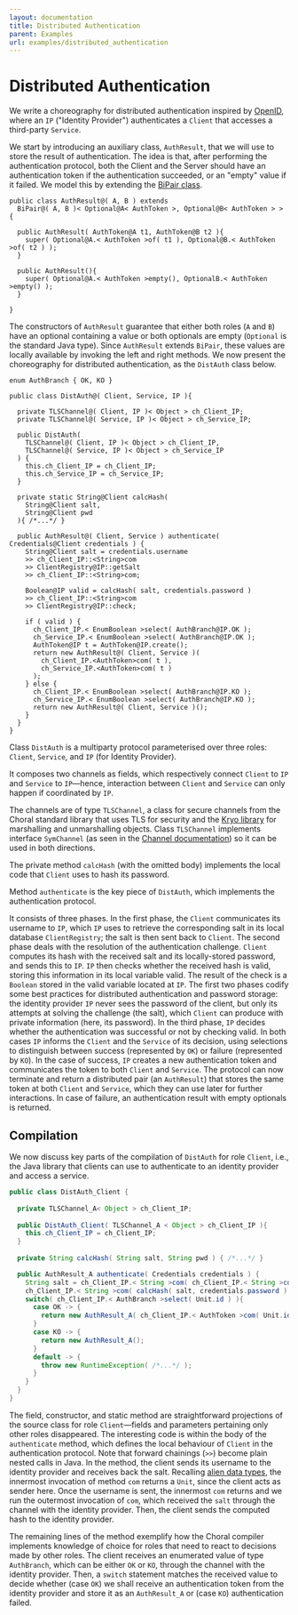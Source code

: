 ```yaml
---
layout: documentation
title: Distributed Authentication
parent: Examples
url: examples/distributed_authentication
---
```


# Distributed Authentication

We write a choreography for distributed authentication inspired by [OpenID](https://openid.net/), where an `IP` ("Identity Provider") authenticates a `Client` that accesses a third-party `Service`. 

We start by introducing an auxiliary class, `AuthResult`, that we will use to store the result of
authentication. The idea is that, after performing the authentication protocol, both the Client and the Server should have an authentication token if the authentication succeeded, or an "empty" value if it failed. We model this by extending the [BiPair class](/documentation/basics/bipair.html).

```choral
public class AuthResult@( A, B ) extends 
  BiPair@( A, B )< Optional@A< AuthToken >, Optional@B< AuthToken > > { 
  
  public AuthResult( AuthToken@A t1, AuthToken@B t2 ){ 
    super( Optional@A.< AuthToken >of( t1 ), Optional@B.< AuthToken >of( t2 ) ); 
  } 
  
  public AuthResult(){ 
    super( Optional@A.< AuthToken >empty(), OptionalB.< AuthToken >empty() ); 
  }

}
```

The constructors of `AuthResult` guarantee that either both roles (`A` and `B`) have an optional containing a value or both optionals are empty (`Optional` is the standard Java type). Since `AuthResult` extends `BiPair`, these values are locally available by invoking the left and right methods. We now present the choreography for distributed authentication, as the `DistAuth` class below.

```choral
enum AuthBranch { OK, KO }

public class DistAuth@( Client, Service, IP ){
  
  private TLSChannel@( Client, IP )< Object > ch_Client_IP; 
  private TLSChannel@( Service, IP )< Object > ch_Service_IP; 
  
  public DistAuth( 
    TLSChannel@( Client, IP )< Object > ch_Client_IP,
    TLSChannel@( Service, IP )< Object > ch_Service_IP
  ) { 
    this.ch_Client_IP = ch_Client_IP; 
    this.ch_Service_IP = ch_Service_IP; 
  }

  private static String@Client calcHash( 
    String@Client salt, 
    String@Client pwd 
  ){ /*...*/ }
  
  public AuthResult@( Client, Service ) authenticate( Credentials@Client credentials ) { 
    String@Client salt = credentials.username
    >> ch_Client_IP::<String>com 
    >> ClientRegistry@IP::getSalt 
    >> ch_Client_IP::<String>com; 

    Boolean@IP valid = calcHash( salt, credentials.password )
    >> ch_Client_IP::<String>com 
    >> ClientRegistry@IP::check; 

    if ( valid ) {
      ch_Client_IP.< EnumBoolean >select( AuthBranch@IP.OK );
      ch_Service_IP.< EnumBoolean >select( AuthBranch@IP.OK );
      AuthToken@IP t = AuthToken@IP.create();
      return new AuthResult@( Client, Service )( 
        ch_Client_IP.<AuthToken>com( t ), 
        ch_Service_IP.<AuthToken>com( t )
      );
    } else {
      ch_Client_IP.< EnumBoolean >select( AuthBranch@IP.KO );
      ch_Service_IP.< EnumBoolean >select( AuthBranch@IP.KO );
      return new AuthResult@( Client, Service )();
    }
  }
}
```

Class `DistAuth` is a multiparty protocol parameterised over three roles: `Client`, `Service`, and `IP` (for Identity Provider). 

It composes two channels as fields, which respectively connect `Client` to `IP` and `Service` to `IP`&mdash;hence, interaction between `Client` and `Service` can only happen if coordinated by `IP`. 

The channels are of type `TLSChannel`, a class for secure channels from the Choral standard library that uses TLS for security and the [Kryo library](https://github.com/EsotericSoftware/kryo) for marshalling and unmarshalling objects. 
Class `TLSChannel` implements interface `SymChannel` (as seen in the [Channel documentation](/documentation/basics/channels.html)) so it can be used in both directions. 

The private method `calcHash` (with the omitted body) implements the local code that `Client` uses to hash its password.

Method `authenticate` is the key piece of `DistAuth`, which implements the authentication protocol. 

It consists of three phases. In the first phase, the `Client` communicates its username to `IP`, which `IP` uses to retrieve the corresponding salt in its local database `ClientRegistry`; the salt is then sent back to `Client`. 
The second phase deals with the resolution of the authentication challenge. `Client` computes its hash with the received salt and its locally-stored password, and sends this to `IP`. `IP` then checks whether the received hash is valid, storing this information in its local variable valid. The result of the check is a `Boolean` stored in the valid variable located at `IP`. The first two phases codify some best practices for distributed authentication and password storage: the identity provider `IP` never sees the password of the client, but only its attempts at solving the challenge (the salt), which `Client` can produce with private information (here, its password). In the third phase, `IP` decides whether the authentication was successful or not by checking valid. In both cases `IP` informs the `Client` and the `Service` of its decision, using selections to distinguish between success (represented by `OK`) or failure (represented by `KO`). In the case of success, `IP` creates a new authentication token and communicates the token to both `Client` and `Service`. The protocol can now terminate and return a distributed pair (an `AuthResult`) that stores the same token at both `Client` and `Service`, which they can use later for further interactions. In case of failure, an authentication result with empty optionals is returned.

## Compilation

We now discuss key parts of the compilation of `DistAuth` for role `Client`, i.e., the Java library that clients can use to authenticate to an identity provider and access a service.

```java
public class DistAuth_Client {
  
  private TLSChannel_A< Object > ch_Client_IP;
  
  public DistAuth_Client( TLSChannel_A < Object > ch_Client_IP ){ 
    this.ch_Client_IP = ch_Client_IP; 
  }
  
  private String calcHash( String salt, String pwd ) { /*...*/ }

  public AuthResult_A authenticate( Credentials credentials ) {
    String salt = ch_Client_IP.< String >com( ch_Client_IP.< String >com( credentials.username ) );
    ch_Client_IP.< String >com( calcHash( salt, credentials.password ) );
    switch( ch_Client_IP.< AuthBranch >select( Unit.id ) ){ 
      case OK -> { 
        return new AuthResult_A( ch_Client_IP.< AuthToken >com( Unit.id ), Unit.id );
      } 
      case KO -> { 
        return new AuthResult_A();
      }
      default -> { 
        throw new RuntimeException( /*...*/ ); 
      }
    }
  }
}
```

The field, constructor, and static method are straightforward projections of the source class for role `Client`&mdash;fields and parameters pertaining only other roles disappeared. The interesting code is within the body of the `authenticate` method, which defines the local behaviour of `Client` in the authentication protocol. 
Note that forward chainings (`>>`) become plain nested calls in Java. 
In the method, the client sends its username to the identity provider and receives back the salt. Recalling [alien data types](/documentation/basics/interaction.html#alien-data-types), the innermost invocation of method `com` returns a `Unit`, since the client acts as sender here. Once the username is sent, the innermost `com` returns and we run the outermost invocation of `com`, which received the `salt` through the channel with the identity provider. Then, the client sends the computed hash to the identity provider.

The remaining lines of the method exemplify how the Choral compiler implements knowledge of choice for roles that need to react to decisions made by other roles. The client receives an enumerated value of type `AuthBranch`, which can be either `OK` or `KO`, through the channel with the identity provider. Then, a `switch` statement matches the received value to decide whether (case `OK`) we shall receive an authentication token from the identity provider and store it as an `AuthResult_A` or (case `KO`) authentication failed.